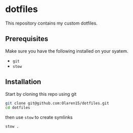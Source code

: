 # dotfiles

This repository contains my custom dotfiles.

## Prerequisites

Make sure you have the following installed on your syatem.

- `git`
- `stow`

## Installation

Start by cloning this repo using git
```bash
git clone git@github.com:Olaren15/dotfiles.git
cd dotfiles
```
then use `stow` to create symlinks
```bash
stow .
```
